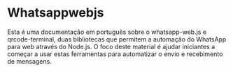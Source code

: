 # Whatsappwebjs
Esta é uma documentação em português sobre o whatsapp-web.js e qrcode-terminal, duas bibliotecas que permitem a automação do WhatsApp para web através do Node.js. O foco deste material é ajudar iniciantes a começar a usar estas ferramentas para automatizar o envio e recebimento de mensagens.
